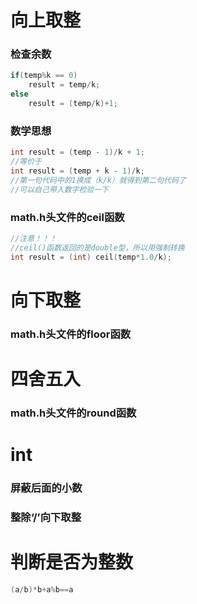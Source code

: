 # 向上取整

### 检查余数

```c++
if(temp%k == 0)
	result = temp/k;
else
	result = (temp/k)+1;

```

### 数学思想

```c++
int result = (temp - 1)/k + 1;
//等价于
int result = (temp + k - 1)/k;
//第一句代码中的1换成（k/k）就得到第二句代码了
//可以自己带入数字检验一下

```

### math.h头文件的ceil函数

```c++
//注意！！！
//ceil()函数返回的是double型，所以用强制转换
int result = (int) ceil(temp*1.0/k);

```

# 向下取整

### math.h头文件的floor函数

# 四舍五入

### math.h头文件的round函数

# int

### 屏蔽后面的小数

### 整除‘/’向下取整

# 判断是否为整数

```c++
(a/b)*b+a%b==a
```

